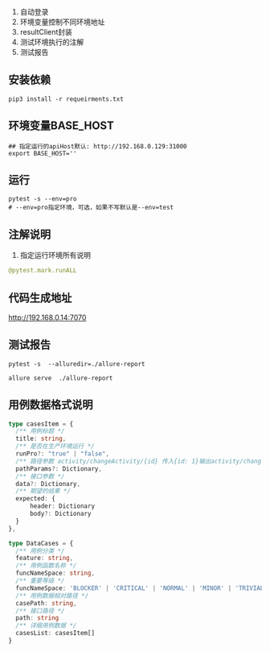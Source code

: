1. 自动登录
2. 环境变量控制不同环境地址
3. resultClient封装
4. 测试环境执行的注解
5. 测试报告

## 安装依赖
```shell
pip3 install -r requeirments.txt
```

## 环境变量BASE_HOST
```shell
## 指定运行的apiHost默认: http://192.168.0.129:31000
export BASE_HOST=''
```
## 运行
```shell
pytest -s --env=pro
# --env=pro指定环境，可选，如果不写默认是--env=test
```

## 注解说明
1. 指定运行环境所有说明
```py
@pytest.mark.runALL
```

## 代码生成地址
http://192.168.0.14:7070

## 测试报告
```shell
pytest -s  --alluredir=./allure-report
```
```
allure serve  ./allure-report
```

## 用例数据格式说明
```ts
type casesItem = {
  /** 用例标题 */
  title: string,
  /** 是否在生产环境运行 */
  runPro?: "true" | "false",
  /** 路径参数 activity/changeActivity/{id} 传入{id: 1}输出activity/changeActivity/{1}*/
  pathParams?: Dictionary,
  /** 接口参数 */
  data?: Dictionary,
  /** 期望的结果 */
  expected: {
      header: Dictionary
      body?: Dictionary
  }
},

type DataCases = {
  /** 用例分类 */
  feature: string,
  /** 用例函数名称 */
  funcNameSpace: string,
  /** 重要等级 */
  funcNameSpace: 'BLOCKER' | 'CRITICAL' | 'NORMAL' | 'MINOR' | 'TRIVIAL',
  /** 用例数据相对路径 */
  casePath: string,
  /** 接口路径 */
  path: string
  /** 详细用例数据 */
  casesList: casesItem[]
}

```
